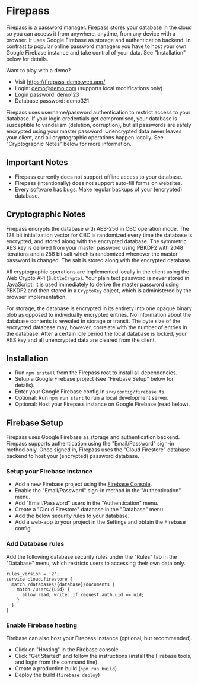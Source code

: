 # Firepass

Firepass is a password manager. Firepass stores your database in the cloud so
you can access it from anywhere, anytime, from any device with a browser. It
uses Google Firebase as storage and authentication backend. In contrast to
popular online password managers you have to host your own Google Firebase
instance and take control of your data. See "Installation" below for details.

Want to play with a demo?

* Visit https://firepass-demo.web.app/
* Login: demo@demo.com (supports local modifications only)
* Login password: demo123
* Database password: demo321

Firepass uses username/password authentication to restrict access to your
database. If your login credentials get compromised, your database is
susceptible to vandalism (deletion, corruption), but all passwords are safely
encrypted using your master password. Unencrypted data never leaves your client,
and all cryptographic operations happen locally. See "Cryptographic Notes" below
for more information.

## Important Notes

* Firepass currently does not support offline access to your database.
* Firepass (intentionally) does not support auto-fill forms on websites.
* Every software has bugs. Make regular backups of your (encrypted) database.

## Cryptographic Notes

Firepass encrypts the database with AES-256 in CBC operation mode. The 128 bit
initialization vector for CBC is randomized every time the database is
encrypted, and stored along with the encrypted database. The symmetric AES key
is derived from your master password using PBKDF2 with 2048 iterations and a
256 bit salt which is randomized whenever the master password is changed. The
salt is stored along with the encrypted database.

All cryptographic operations are implemented locally in the client using the
Web Crypto API (`SubtleCrypto`). Your plain text password is never stored in
JavaScript; it is used immediately to derive the master password using PBKDF2
and then stored in a `CryptoKey` object, which is administered by the browser
implementation.

For storage, the database is encrypted in its entirety into one opaque binary
blob as opposed to individually encrypted entries. No information about the
database contents is revealed in storage or transit. The byte size of the
encrypted database may, however, correlate with the number of entries in the
database. After a certain idle period the local database is locked, your AES key
and all unencrypted data are cleared from the client.

## Installation

* Run `npm install` from the Firepass root to install all dependencies.
* Setup a Google Firebase project (see "Firebase Setup" below for details).
* Enter your Google Firebase config in `src/config/firebase.ts`.
* Optional: Run `npm run start` to run a local development server.
* Optional: Host your Firepass instance on Google Firebase (read below).

## Firebase Setup

Firepass uses Google Firebase as storage and authentication backend. Firepass
supports authentication using the "Email/Password" sign-in method only. Once
signed in, Firepass uses the "Cloud Firestore" database backend to host your
(encrypted) password database.

### Setup your Firebase instance

* Add a new Firebase project using the
  [Firebase Console](https://console.firebase.google.com/).
* Enable the "Email/Password" sign-in method in the "Authentication" menu.
* Add "Email/Password" users in the "Authentication" menu.
* Create a "Cloud Firestore" database in the "Database" menu.
* Add the below security rules to your database.
* Add a web-app to your project in the Settings and obtain the Firebase config.

### Add Database rules

Add the following database security rules under the "Rules" tab in the
"Database" menu, which restricts users to accessing their own data only.

```
rules_version = '2';
service cloud.firestore {
  match /databases/{database}/documents {
    match /users/{uid} {
      allow read, write: if request.auth.uid == uid;
    }
  }
}
```

### Enable Firebase hosting

Firebase can also host your Firepass instance (optional, but recommended).

* Click on "Hosting" in the Firebase console.
* Click "Get Started" and follow the instructions (install the Firebase tools,
  and login from the command line).
* Create a production build (`npm run build`)
* Deploy the build (`firebase deploy`)

